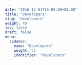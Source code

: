 ```yaml
---
date: "2016-12-01T16:00:00+02:00"
title: "Developers"
slug: "developers"
weight: 40
toc: false
draft: false
menu:
  sidebar:
    name: "Developers"
    weight: 55
    identifier: "developers"
---
```

